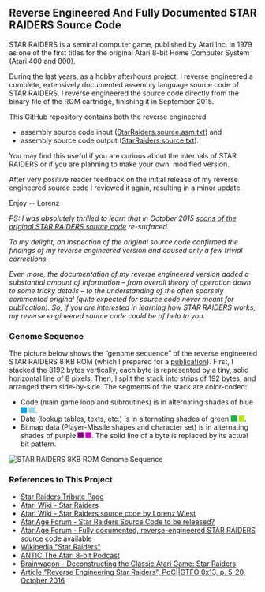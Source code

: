 ## Reverse Engineered And Fully Documented STAR RAIDERS Source Code

STAR RAIDERS is a seminal computer game, published by Atari Inc. in 1979 as one of the first titles for the original Atari 8-bit Home Computer System (Atari 400 and 800).

During the last years, as a hobby afterhours project, I reverse engineered a complete, extensively documented assembly language source code of STAR RAIDERS. I reverse engineered the source code directly from the binary file of the ROM cartridge, finishing it in September 2015. 

This GitHub repository contains both the reverse engineered
* assembly source code input ([StarRaiders.source.asm.txt](StarRaiders.source.asm.txt)) and
* assembly source code output ([StarRaiders.source.txt](StarRaiders.source.txt)).

You may find this useful if you are curious about the internals of STAR RAIDERS or if you are planning to make your own, modified version.

After very positive reader feedback on the initial release of my reverse engineered source code I reviewed it again, resulting in a minor update.

Enjoy -- Lorenz

_PS: I was absolutely thrilled to learn that in October 2015 [scans of the original STAR RAIDERS source code](https://archive.org/details/AtariStarRaidersSourceCode) re-surfaced._

_To my delight, an inspection of the original source code confirmed the findings of my reverse engineered version and caused only a few trivial corrections._

_Even more, the documentation of my reverse engineered version added a substantial amount of information &ndash; from overall theory of operation down to some tricky details &ndash; to the understanding of the often sparsely commented original (quite expected for source code never meant for publication). So, if you are interested in learning how STAR RAIDERS works, my reverse engineered source code could be of help to you._

### Genome Sequence

The picture below shows the &ldquo;genome sequence&rdquo; of the reverse engineered STAR RAIDERS 8 KB ROM (which I prepared for a  [publication](https://archive.org/details/pocorgtfo13)). First, I stacked the 8192 bytes vertically, each byte is represented by a tiny, solid horizontal line of 8 pixels. Then, I split the stack into strips of 192 bytes, and arranged them side-by-side. The segments of the stack are color-coded:
* Code (main game loop and subroutines) is in alternating shades of blue <img src="extras/color_blue_dark.png"/> <img src="extras/color_blue_light.png"/>.
* Data (lookup tables, texts, etc.) is in alternating shades of green <img src="extras/color_green_dark.png"/> <img src="extras/color_green_light.png"/>.
* Bitmap data (Player-Missile shapes and character set) is in alternating shades of purple <img src="extras/color_purple_dark.png"/> <img src="extras/color_purple_light.png"/>. The solid line of a byte is replaced by its actual bit pattern.

![](extras/GenomeSequence.png "STAR RAIDERS 8KB ROM Genome Sequence")

### References to This Project

* [Star Raiders Tribute Page](http://www.sonic.net/~nbs/star-raiders/)
* [Atari Wiki - Star Raiders](http://atariwiki.org/wiki/Wiki.jsp?page=Star%20Raiders)
* [Atari Wiki - Star Raiders source code by Lorenz Wiest](http://atariwiki.org/wiki/Wiki.jsp?page=Star%20Raiders%20source%20code%20by%20Lorenz%20Wiest)
* [AtariAge Forum - Star Raiders Source Code to be released?](http://atariage.com/forums/topic/243904-star-raiders-source-code-to-be-released/page-9#entry3422364)
* [AtariAge Forum - Fully documented, reverse-engineered STAR RAIDERS source code available](http://atariage.com/forums/topic/251001-fully-documented-reverse-engineered-star-raiders-source-code-available/)
* [Wikipedia "Star Raiders"](https://en.wikipedia.org/wiki/Star_Raiders#Source_code)
* [ANTIC The Atari 8-bit Podcast](http://ataripodcast.libsyn.com/webpage/2016/02/21)
* [Brainwagon - Deconstructing the Classic Atari Game: Star Raiders](http://brainwagon.org/2013/11/17/deconstructing-the-classic-atari-game-star-raiders/)
* [Article "Reverse Engineering Star Raiders", PoC||GTFO 0x13, p. 5-20, October 2016](https://archive.org/details/pocorgtfo13)
